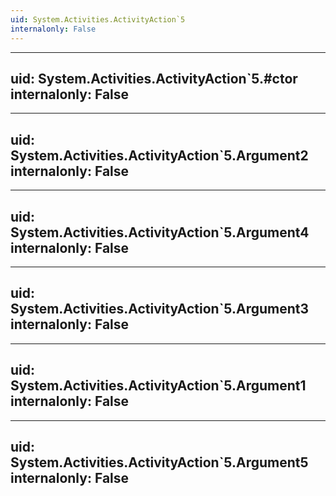 ```yaml
---
uid: System.Activities.ActivityAction`5
internalonly: False
---
```


---
uid: System.Activities.ActivityAction`5.#ctor
internalonly: False
---

---
uid: System.Activities.ActivityAction`5.Argument2
internalonly: False
---

---
uid: System.Activities.ActivityAction`5.Argument4
internalonly: False
---

---
uid: System.Activities.ActivityAction`5.Argument3
internalonly: False
---

---
uid: System.Activities.ActivityAction`5.Argument1
internalonly: False
---

---
uid: System.Activities.ActivityAction`5.Argument5
internalonly: False
---
